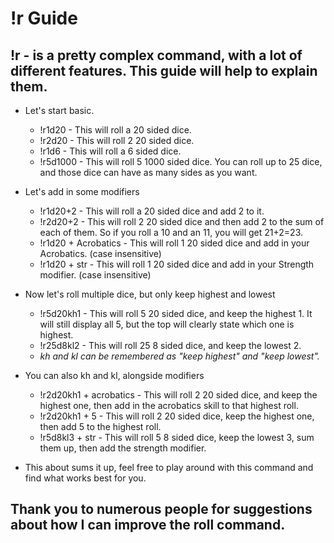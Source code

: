 # !r Guide
## !r - is a pretty complex command, with a lot of different features.  This guide will help to explain them.

+ Let's start basic.
   * !r1d20 - This will roll a 20 sided dice.
   * !r2d20 - This will roll 2 20 sided dice.
   * !r1d6 - This will roll a 6 sided dice.
   * !r5d1000 - This will roll 5 1000 sided dice.  You can roll up to 25 dice, and those dice can have as many sides as you want.

+ Let's add in some modifiers
   * !r1d20+2 - This will roll a 20 sided dice and add 2 to it.
   * !r2d20+2 - This will roll 2 20 sided dice and then add 2 to the sum of each of them.  So if you roll a 10 and an 11, you will get 21+2=23.
   * !r1d20 + Acrobatics - This will roll 1 20 sided dice and add in your Acrobatics. (case insensitive)
   * !r1d20 + str - This will roll 1 20 sided dice and add in your Strength modifier. (case insensitive)

+ Now let's roll multiple dice, but only keep highest and lowest
   * !r5d20kh1 - This will roll 5 20 sided dice, and keep the highest 1.  It will still display all 5, but the top will clearly state which one is highest.
   * !r25d8kl2 - This will roll 25 8 sided dice, and keep the lowest 2.
   * *kh and kl can be remembered as "keep highest" and "keep lowest".*

+ You can also kh and kl, alongside modifiers
   * !r2d20kh1 + acrobatics - This will roll 2 20 sided dice, and keep the highest one, then add in the acrobatics skill to that highest roll.
   * !r2d20kh1 + 5 - This will roll 2 20 sided dice, keep the highest one, then add 5 to the highest roll.
   * !r5d8kl3 + str - This will roll 5 8 sided dice, keep the lowest 3, sum them up, then add the strength modifier.

+ This about sums it up, feel free to play around with this command and find what works best for you.  

## Thank you to numerous people for suggestions about how I can improve the roll command.

